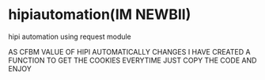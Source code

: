 # hipiautomation(IM NEWBII)
hipi automation using request module



AS CFBM VALUE OF HIPI AUTOMATICALLY CHANGES I HAVE CREATED A FUNCTION TO GET THE COOKIES EVERYTIME
JUST COPY THE CODE AND ENJOY

